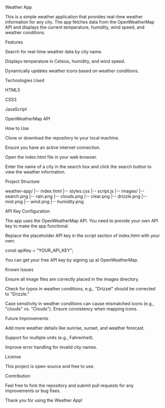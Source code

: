 Weather App

This is a simple weather application that provides real-time weather information for any city. The app fetches data from the OpenWeatherMap API and displays the current temperature, humidity, wind speed, and weather conditions.

Features

Search for real-time weather data by city name.

Displays temperature in Celsius, humidity, and wind speed.

Dynamically updates weather icons based on weather conditions.

Technologies Used

HTML5

CSS3

JavaScript

OpenWeatherMap API

How to Use

Clone or download the repository to your local machine.

Ensure you have an active internet connection.

Open the index.html file in your web browser.

Enter the name of a city in the search box and click the search button to view the weather information.

Project Structure

weather-app/
|-- index.html
|-- styles.css
|-- script.js
|-- images/
    |-- search.png
    |-- rain.png
    |-- clouds.png
    |-- clear.png
    |-- drizzle.png
    |-- mist.png
    |-- wind.png
    |-- humidity.png

API Key Configuration

The app uses the OpenWeatherMap API. You need to provide your own API key to make the app functional.

Replace the placeholder API key in the script section of index.html with your own:

const apiKey = "YOUR_API_KEY";

You can get your free API key by signing up at OpenWeatherMap.

Known Issues

Ensure all image files are correctly placed in the images directory.

Check for typos in weather conditions, e.g., "Drizzel" should be corrected to "Drizzle."

Case sensitivity in weather conditions can cause mismatched icons (e.g., "clouds" vs. "Clouds"). Ensure consistency when mapping icons.

Future Improvements

Add more weather details like sunrise, sunset, and weather forecast.

Support for multiple units (e.g., Fahrenheit).

Improve error handling for invalid city names.

License

This project is open-source and free to use.

Contribution

Feel free to fork the repository and submit pull requests for any improvements or bug fixes.

Thank you for using the Weather App!

